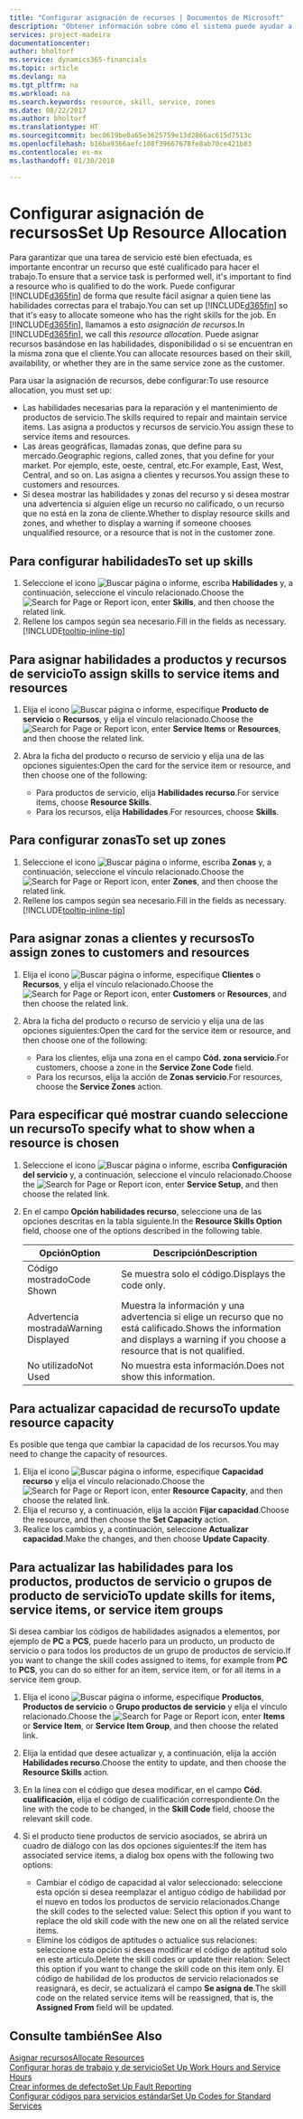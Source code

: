 ```yaml
---
title: "Configurar asignación de recursos | Documentos de Microsoft"
description: "Obtener información sobre cómo el sistema puede ayudar a asegurar que se asigna a alguien que tiene las habilidades necesarias para proporcionar un servicio."
services: project-madeira
documentationcenter: 
author: bholtorf
ms.service: dynamics365-financials
ms.topic: article
ms.devlang: na
ms.tgt_pltfrm: na
ms.workload: na
ms.search.keywords: resource, skill, service, zones
ms.date: 08/22/2017
ms.author: bholtorf
ms.translationtype: HT
ms.sourcegitcommit: bec0619be0a65e3625759e13d2866ac615d7513c
ms.openlocfilehash: b16ba9366aefc108f39667678fe8ab70ce421b83
ms.contentlocale: es-mx
ms.lasthandoff: 01/30/2018

---
```


# <a name="set-up-resource-allocation"></a><span data-ttu-id="28a16-103">Configurar asignación de recursos</span><span class="sxs-lookup"><span data-stu-id="28a16-103">Set Up Resource Allocation</span></span>
<span data-ttu-id="28a16-104">Para garantizar que una tarea de servicio esté bien efectuada, es importante encontrar un recurso que esté cualificado para hacer el trabajo.</span><span class="sxs-lookup"><span data-stu-id="28a16-104">To ensure that a service task is performed well, it's important to find a resource who is qualified to do the work.</span></span> <span data-ttu-id="28a16-105">Puede configurar [!INCLUDE[d365fin](includes/d365fin_md.md)] de forma que resulte fácil asignar a quien tiene las habilidades correctas para el trabajo.</span><span class="sxs-lookup"><span data-stu-id="28a16-105">You can set up [!INCLUDE[d365fin](includes/d365fin_md.md)] so that it's easy to allocate someone who has the right skills for the job.</span></span> <span data-ttu-id="28a16-106">En [!INCLUDE[d365fin](includes/d365fin_md.md)], llamamos a esto _asignación de recursos_.</span><span class="sxs-lookup"><span data-stu-id="28a16-106">In [!INCLUDE[d365fin](includes/d365fin_md.md)], we call this _resource allocation_.</span></span> <span data-ttu-id="28a16-107">Puede asignar recursos basándose en las habilidades, disponibilidad o si se encuentran en la misma zona que el cliente.</span><span class="sxs-lookup"><span data-stu-id="28a16-107">You can allocate resources based on their skill, availability, or whether they are in the same service zone as the customer.</span></span> 

<span data-ttu-id="28a16-108">Para usar la asignación de recursos, debe configurar:</span><span class="sxs-lookup"><span data-stu-id="28a16-108">To use resource allocation, you must set up:</span></span>  
  
* <span data-ttu-id="28a16-109">Las habilidades necesarias para la reparación y el mantenimiento de productos de servicio.</span><span class="sxs-lookup"><span data-stu-id="28a16-109">The skills required to repair and maintain service items.</span></span> <span data-ttu-id="28a16-110">Las asigna a productos y recursos de servicio.</span><span class="sxs-lookup"><span data-stu-id="28a16-110">You assign these to service items and resources.</span></span>  
* <span data-ttu-id="28a16-111">Las áreas geográficas, llamadas zonas, que define para su mercado.</span><span class="sxs-lookup"><span data-stu-id="28a16-111">Geographic regions, called zones, that you define for your market.</span></span> <span data-ttu-id="28a16-112">Por ejemplo, este, oeste, central, etc.</span><span class="sxs-lookup"><span data-stu-id="28a16-112">For example, East, West, Central, and so on.</span></span> <span data-ttu-id="28a16-113">Las asigna a clientes y recursos.</span><span class="sxs-lookup"><span data-stu-id="28a16-113">You assign these to customers and resources.</span></span>  
* <span data-ttu-id="28a16-114">Si desea mostrar las habilidades y zonas del recurso y si desea mostrar una advertencia si alguien elige un recurso no calificado, o un recurso que no está en la zona de cliente.</span><span class="sxs-lookup"><span data-stu-id="28a16-114">Whether to display resource skills and zones, and whether to display a warning if someone chooses unqualified resource, or a resource that is not in the customer zone.</span></span>  

## <a name="to-set-up-skills"></a><span data-ttu-id="28a16-115">Para configurar habilidades</span><span class="sxs-lookup"><span data-stu-id="28a16-115">To set up skills</span></span>
1. <span data-ttu-id="28a16-116">Seleccione el icono ![Buscar página o informe](media/ui-search/search_small.png "icono Buscar página o informe"), escriba **Habilidades** y, a continuación, seleccione el vínculo relacionado.</span><span class="sxs-lookup"><span data-stu-id="28a16-116">Choose the ![Search for Page or Report](media/ui-search/search_small.png "Search for Page or Report icon") icon, enter **Skills**, and then choose the related link.</span></span>  
2. <span data-ttu-id="28a16-117">Rellene los campos según sea necesario.</span><span class="sxs-lookup"><span data-stu-id="28a16-117">Fill in the fields as necessary.</span></span> [!INCLUDE[tooltip-inline-tip](includes/tooltip-inline-tip_md.md)]  

## <a name="to-assign-skills-to-service-items-and-resources"></a><span data-ttu-id="28a16-118">Para asignar habilidades a productos y recursos de servicio</span><span class="sxs-lookup"><span data-stu-id="28a16-118">To assign skills to service items and resources</span></span>
1. <span data-ttu-id="28a16-119">Elija el icono ![Buscar página o informe](media/ui-search/search_small.png "icono Buscar página o informe"), especifique **Producto de servicio** o **Recursos**, y elija el vínculo relacionado.</span><span class="sxs-lookup"><span data-stu-id="28a16-119">Choose the ![Search for Page or Report](media/ui-search/search_small.png "Search for Page or Report icon") icon, enter **Service Items** or **Resources**, and then choose the related link.</span></span>  
2. <span data-ttu-id="28a16-120">Abra la ficha del producto o recurso de servicio y elija una de las opciones siguientes:</span><span class="sxs-lookup"><span data-stu-id="28a16-120">Open the card for the service item or resource, and then choose one of the following:</span></span>  
  
    * <span data-ttu-id="28a16-121">Para productos de servicio, elija **Habilidades recurso**.</span><span class="sxs-lookup"><span data-stu-id="28a16-121">For service items, choose **Resource Skills**.</span></span>  
    * <span data-ttu-id="28a16-122">Para los recursos, elija **Habilidades**.</span><span class="sxs-lookup"><span data-stu-id="28a16-122">For resources, choose **Skills**.</span></span>  

## <a name="to-set-up-zones"></a><span data-ttu-id="28a16-123">Para configurar zonas</span><span class="sxs-lookup"><span data-stu-id="28a16-123">To set up zones</span></span>
1. <span data-ttu-id="28a16-124">Seleccione el icono ![Buscar página o informe](media/ui-search/search_small.png "icono Buscar página o informe"), escriba **Zonas** y, a continuación, seleccione el vínculo relacionado.</span><span class="sxs-lookup"><span data-stu-id="28a16-124">Choose the ![Search for Page or Report](media/ui-search/search_small.png "Search for Page or Report icon") icon, enter **Zones**, and then choose the related link.</span></span>  
2. <span data-ttu-id="28a16-125">Rellene los campos según sea necesario.</span><span class="sxs-lookup"><span data-stu-id="28a16-125">Fill in the fields as necessary.</span></span> [!INCLUDE[tooltip-inline-tip](includes/tooltip-inline-tip_md.md)]  

## <a name="to-assign-zones-to-customers-and-resources"></a><span data-ttu-id="28a16-126">Para asignar zonas a clientes y recursos</span><span class="sxs-lookup"><span data-stu-id="28a16-126">To assign zones to customers and resources</span></span> 
1. <span data-ttu-id="28a16-127">Elija el icono ![Buscar página o informe](media/ui-search/search_small.png "icono Buscar página o informe"), especifique **Clientes** o **Recursos**, y elija el vínculo relacionado.</span><span class="sxs-lookup"><span data-stu-id="28a16-127">Choose the ![Search for Page or Report](media/ui-search/search_small.png "Search for Page or Report icon") icon, enter **Customers** or **Resources**, and then choose the related link.</span></span>  
2. <span data-ttu-id="28a16-128">Abra la ficha del producto o recurso de servicio y elija una de las opciones siguientes:</span><span class="sxs-lookup"><span data-stu-id="28a16-128">Open the card for the service item or resource, and then choose one of the following:</span></span>  
  
    * <span data-ttu-id="28a16-129">Para los clientes, elija una zona en el campo **Cód. zona servicio**.</span><span class="sxs-lookup"><span data-stu-id="28a16-129">For customers, choose a zone in the **Service Zone Code** field.</span></span>  
    * <span data-ttu-id="28a16-130">Para los recursos, elija la acción de **Zonas servicio**.</span><span class="sxs-lookup"><span data-stu-id="28a16-130">For resources, choose the **Service Zones** action.</span></span>  

## <a name="to-specify-what-to-show-when-a-resource-is-chosen"></a><span data-ttu-id="28a16-131">Para especificar qué mostrar cuando seleccione un recurso</span><span class="sxs-lookup"><span data-stu-id="28a16-131">To specify what to show when a resource is chosen</span></span>
1. <span data-ttu-id="28a16-132">Seleccione el icono ![Buscar página o informe](media/ui-search/search_small.png "icono Buscar página o informe"), escriba **Configuración del servicio** y, a continuación, seleccione el vínculo relacionado.</span><span class="sxs-lookup"><span data-stu-id="28a16-132">Choose the ![Search for Page or Report](media/ui-search/search_small.png "Search for Page or Report icon") icon, enter **Service Setup**, and then choose the related link.</span></span> 
2. <span data-ttu-id="28a16-133">En el campo **Opción habilidades recurso**, seleccione una de las opciones descritas en la tabla siguiente.</span><span class="sxs-lookup"><span data-stu-id="28a16-133">In the **Resource Skills Option** field, choose one of the options described in the following table.</span></span>  
  
    |<span data-ttu-id="28a16-134">**Opción**</span><span class="sxs-lookup"><span data-stu-id="28a16-134">**Option**</span></span>|<span data-ttu-id="28a16-135">**Descripción**</span><span class="sxs-lookup"><span data-stu-id="28a16-135">**Description**</span></span>|  
    |------------|-------------|  
    |<span data-ttu-id="28a16-136">Código mostrado</span><span class="sxs-lookup"><span data-stu-id="28a16-136">Code Shown</span></span> | <span data-ttu-id="28a16-137">Se muestra solo el código.</span><span class="sxs-lookup"><span data-stu-id="28a16-137">Displays the code only.</span></span>|  
    |<span data-ttu-id="28a16-138">Advertencia mostrada</span><span class="sxs-lookup"><span data-stu-id="28a16-138">Warning Displayed</span></span> | <span data-ttu-id="28a16-139">Muestra la información y una advertencia si elige un recurso que no está calificado.</span><span class="sxs-lookup"><span data-stu-id="28a16-139">Shows the information and displays a warning if you choose a resource that is not qualified.</span></span>|  
    |<span data-ttu-id="28a16-140">No utilizado</span><span class="sxs-lookup"><span data-stu-id="28a16-140">Not Used</span></span> | <span data-ttu-id="28a16-141">No muestra esta información.</span><span class="sxs-lookup"><span data-stu-id="28a16-141">Does not show this information.</span></span>|  

## <a name="to-update-resource-capacity"></a><span data-ttu-id="28a16-142">Para actualizar capacidad de recurso</span><span class="sxs-lookup"><span data-stu-id="28a16-142">To update resource capacity</span></span>  
<span data-ttu-id="28a16-143">Es posible que tenga que cambiar la capacidad de los recursos.</span><span class="sxs-lookup"><span data-stu-id="28a16-143">You may need to change the capacity of resources.</span></span>  
  
1. <span data-ttu-id="28a16-144">Elija el icono ![Buscar página o informe](media/ui-search/search_small.png "icono Buscar página o informe"), especifique **Capacidad recurso** y elija el vínculo relacionado.</span><span class="sxs-lookup"><span data-stu-id="28a16-144">Choose the ![Search for Page or Report](media/ui-search/search_small.png "Search for Page or Report icon") icon, enter **Resource Capacity**, and then choose the related link.</span></span>  
2. <span data-ttu-id="28a16-145">Elija el recurso y, a continuación, elija la acción **Fijar capacidad**.</span><span class="sxs-lookup"><span data-stu-id="28a16-145">Choose the resource, and then choose the **Set Capacity** action.</span></span>  
3. <span data-ttu-id="28a16-146">Realice los cambios y, a continuación, seleccione **Actualizar capacidad**.</span><span class="sxs-lookup"><span data-stu-id="28a16-146">Make the changes, and then choose **Update Capacity**.</span></span>  

## <a name="to-update-skills-for-items-service-items-or-service-item-groups"></a><span data-ttu-id="28a16-147">Para actualizar las habilidades para los productos, productos de servicio o grupos de producto de servicio</span><span class="sxs-lookup"><span data-stu-id="28a16-147">To update skills for items, service items, or service item groups</span></span>
<span data-ttu-id="28a16-148">Si desea cambiar los códigos de habilidades asignados a elementos, por ejemplo de **PC** a **PCS**, puede hacerlo para un producto, un producto de servicio o para todos los productos de un grupo de productos de servicio.</span><span class="sxs-lookup"><span data-stu-id="28a16-148">If you want to change the skill codes assigned to items, for example from **PC** to **PCS**, you can do so either for an item, service item, or for all items in a service item group.</span></span>  
  
1. <span data-ttu-id="28a16-149">Elija el icono ![Buscar página o informe](media/ui-search/search_small.png "icono Buscar página o informe"), especifique **Productos**, **Productos de servicio** o **Grupo productos de servicio** y elija el vínculo relacionado.</span><span class="sxs-lookup"><span data-stu-id="28a16-149">Choose the ![Search for Page or Report](media/ui-search/search_small.png "Search for Page or Report icon") icon, enter **Items** or **Service Item**, or **Service Item Group**, and then choose the related link.</span></span>  
2. <span data-ttu-id="28a16-150">Elija la entidad que desee actualizar y, a continuación, elija la acción **Habilidades recurso**.</span><span class="sxs-lookup"><span data-stu-id="28a16-150">Choose the entity to update, and then choose the **Resource Skills** action.</span></span>  
3. <span data-ttu-id="28a16-151">En la línea con el código que desea modificar, en el campo **Cód. cualificación**, elija el código de cualificación correspondiente.</span><span class="sxs-lookup"><span data-stu-id="28a16-151">On the line with the code to be changed, in the **Skill Code** field, choose the relevant skill code.</span></span>  
4.  <span data-ttu-id="28a16-152">Si el producto tiene productos de servicio asociados, se abrirá un cuadro de diálogo con las dos opciones siguientes:</span><span class="sxs-lookup"><span data-stu-id="28a16-152">If the item has associated service items, a dialog box opens with the following two options:</span></span>  
  
    * <span data-ttu-id="28a16-153">Cambiar el código de capacidad al valor seleccionado: seleccione esta opción si desea reemplazar el antiguo código de habilidad por el nuevo en todos los productos de servicio relacionados.</span><span class="sxs-lookup"><span data-stu-id="28a16-153">Change the skill codes to the selected value: Select this option if you want to replace the old skill code with the new one on all the related service items.</span></span>  
    * <span data-ttu-id="28a16-154">Elimine los códigos de aptitudes o actualice sus relaciones: seleccione esta opción si desea modificar el código de aptitud solo en este artículo.</span><span class="sxs-lookup"><span data-stu-id="28a16-154">Delete the skill codes or update their relation: Select this option if you want to change the skill code on this item only.</span></span> <span data-ttu-id="28a16-155">El código de habilidad de los productos de servicio relacionados se reasignará, es decir, se actualizará el campo **Se asigna de**.</span><span class="sxs-lookup"><span data-stu-id="28a16-155">The skill code on the related service items will be reassigned, that is, the **Assigned From** field will be updated.</span></span>  
  
## <a name="see-also"></a><span data-ttu-id="28a16-156">Consulte también</span><span class="sxs-lookup"><span data-stu-id="28a16-156">See Also</span></span>
[<span data-ttu-id="28a16-157">Asignar recursos</span><span class="sxs-lookup"><span data-stu-id="28a16-157">Allocate Resources</span></span>](service-how-to-allocate-resources.md)  
[<span data-ttu-id="28a16-158">Configurar horas de trabajo y de servicio</span><span class="sxs-lookup"><span data-stu-id="28a16-158">Set Up Work Hours and Service Hours</span></span>](service-how-setup-work-service-hours.md)  
[<span data-ttu-id="28a16-159">Crear informes de defecto</span><span class="sxs-lookup"><span data-stu-id="28a16-159">Set Up Fault Reporting</span></span>](service-how-setup-fault-reporting.md)  
[<span data-ttu-id="28a16-160">Configurar códigos para servicios estándar</span><span class="sxs-lookup"><span data-stu-id="28a16-160">Set Up Codes for Standard Services</span></span>](service-how-setup-service-coding.md)  
 



